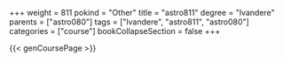 +++
weight = 811
pokind = "Other"
title = "astro811"
degree = "lvandere"
parents = ["astro080"]
tags = ["lvandere", "astro811", "astro080"]
categories = ["course"]
bookCollapseSection = false
+++

{{< genCoursePage >}}
